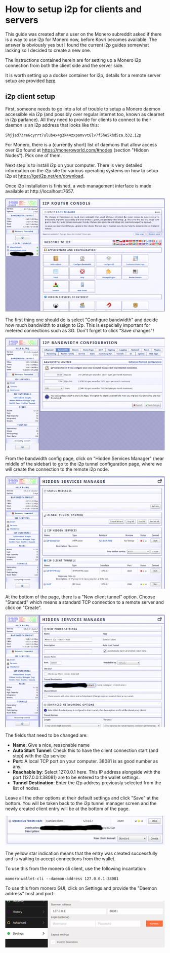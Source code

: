 # How to setup i2p for clients and servers

This guide was created after a user on the Monero subreddit asked if there is a way to use i2p for Monero now, before Kovri becomes available. The answer is obviously yes but I found the current i2p guides somewhat lacking so I decided to create a new one.

The instructions contained herein are for setting up a Monero i2p connection from both the client side and the server side.

It is worth setting up a docker container for i2p, details for a remote server setup are provided [here](./docker/README.md).

## i2p client setup

First, someone needs to go into a lot of trouble to setup a Monero daemon accessible via i2p (and possibly over regular internet too, known as clearnet in i2p parlance). All they need to provide for clients to connect to their daemon is an i2p address that looks like this:

`5hjjad73re6cyrrt7ulub4x4g3k44zxpamvvt6lv7f5he5khd5za.b32.i2p`

For Monero, there is a (currently short) list of daemons that allow access over i2p found at https://moneroworld.com/#nodes (section "Hidden Nodes"). Pick one of them.

Next step is to install i2p on your computer. There is very detailed information on the i2p site for various operating systems on how to setup i2p at https://geti2p.net/en/download. 

Once i2p installation is finished, a web management interface is made available at http://localhost:7657.

![ ](home.png  "The initial page")

The first thing one should do is select "Configure bandwidth" and decide how much bandwidth to assign to i2p. This is especially important for metered connections such as 3G. Don't forget to click "Save changes"!

![ ](config-bw.png  "Bandwidth config page")

From the bandwidth config page, click on "Hidden Services Manager" (near middle of the sidebar) to go to the i2p tunnel configuration page, where we will create the connection to the remote i2p node.

![i2p tunnel manager](i2ptunnelmgr.png  "i2p tunnel manager")

At the bottom of the page, there is a "New client tunnel" option. Choose "Standard" which means a standard TCP connection to a remote server and click on "Create".

![ ](newclient.png  "Create new client connection")

The fields that need to be changed are:

* **Name**: Give a nice, reasonable name
* **Auto Start Tunnel**: Check this to have the client connection start (and stop) with the i2p service
* **Port**: A local TCP port on your computer. 38081 is as good number as any.
* **Reachable by**: Select 127.0.0.1 here. This IP address alongside with the port (127.0.0.1:38081) are to be entered to the wallet settings.
* **Tunnel Destination**: Enter the i2p address previously selected from the list of nodes.

Leave all the other options at their default settings and click "Save" at the bottom. You will be taken back to the i2p tunnel manager screen and the newly created client entry will be at the bottom of the page.

![ ](client-entry.png  "New client entry")

The yellow star indication means that the entry was created successfully and is waiting to accept connections from the wallet.

To use this from the monero cli client, use the following incantation:

`monero-wallet-cli --daemon-address 127.0.0.1:38081`

To use this from monero GUI, click on Settings and provide the "Daemon address" host and port:

![ ](monero-wallet-i2p.png  "GUI wallet i2p daemon address")